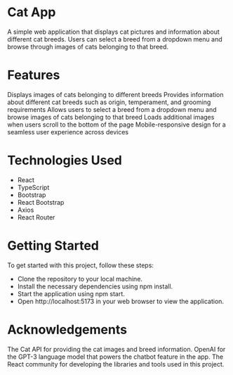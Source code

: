# Cat App
A simple web application that displays cat pictures and information about different cat breeds. Users can select a breed from a dropdown menu and browse through images of cats belonging to that breed.

# Features
Displays images of cats belonging to different breeds
Provides information about different cat breeds such as origin, temperament, and grooming requirements
Allows users to select a breed from a dropdown menu and browse images of cats belonging to that breed
Loads additional images when users scroll to the bottom of the page
Mobile-responsive design for a seamless user experience across devices
# Technologies Used
- React
- TypeScript
- Bootstrap
- React Bootstrap
- Axios
- React Router
# Getting Started
To get started with this project, follow these steps:

- Clone the repository to your local machine.
- Install the necessary dependencies using npm install.
- Start the application using npm start.
- Open http://localhost:5173 in your web browser to view the application.
# Acknowledgements
The Cat API for providing the cat images and breed information.
OpenAI for the GPT-3 language model that powers the chatbot feature in the app.
The React community for developing the libraries and tools used in this project.
